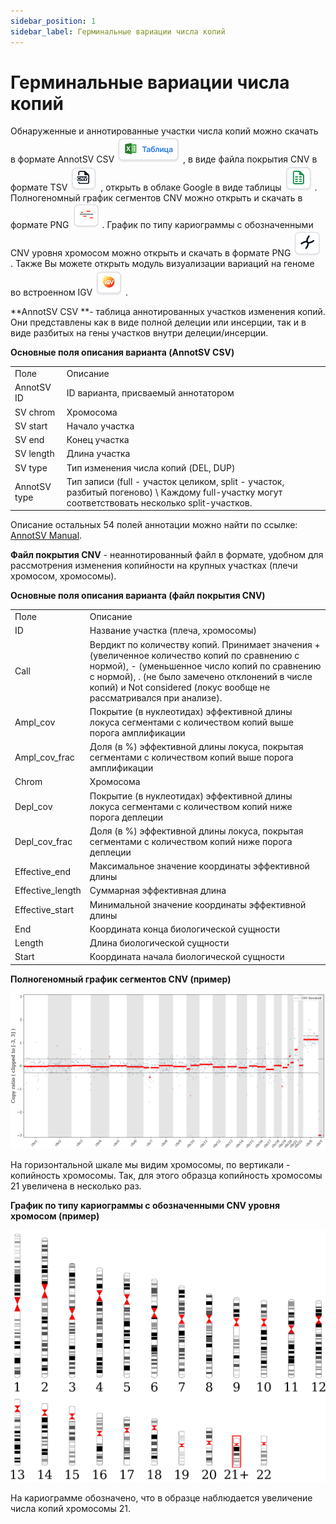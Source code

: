 ```yaml
---
sidebar_position: 1
sidebar_label: Герминальные вариации числа копий
---
```


# Герминальные вариации числа копий

Обнаруженные и аннотированные участки числа копий можно скачать в формате AnnotSV CSV ![Table file](/img/rus/22-table-file.png) , 
в виде файла покрытия CNV в формате TSV ![CNV coverage file](/img/rus/23-cnv-coverage-file.png) , 
открыть в облаке Google в виде таблицы ![Google Cloud file](/img/rus/24-google-cloud-icon.png) .
Полногеномный график сегментов CNV можно открыть и скачать в формате PNG ![Plot file](/img/rus/25-plot_file.png) .
График по типу кариограммы с обозначенными CNV уровня хромосом можно открыть и скачать в формате PNG ![Karyotype file](/img/rus/26_karyotype_file.png) .
Также Вы можете открыть модуль визуализации вариаций на геноме 
во встроенном IGV ![IGV](/img/rus/27_igv.png) .

**AnnotSV CSV **- таблица аннотированных участков изменения копий. Они представлены как в виде полной делеции или инсерции, 
так и в виде разбитых на гены участков внутри делеции/инсерции.

**Основные поля описания варианта (AnnotSV CSV)**

<table>
  <tr>
   <td>Поле
   </td>
   <td>Описание
   </td>
  </tr>
  <tr>
   <td>AnnotSV ID
   </td>
   <td>ID варианта, присваемый аннотатором
   </td>
  </tr>
  <tr>
   <td>SV chrom
   </td>
   <td>Хромосома
   </td>
  </tr>
  <tr>
   <td>SV start
   </td>
   <td>Начало участка
   </td>
  </tr>
  <tr>
   <td>SV end
   </td>
   <td>Конец участка
   </td>
  </tr>
  <tr>
   <td>SV length
   </td>
   <td>Длина участка
   </td>
  </tr>
  <tr>
   <td>SV type
   </td>
   <td>Тип изменения числа копий (DEL, DUP)
   </td>
  </tr>
  <tr>
   <td>AnnotSV type
   </td>
   <td>Тип записи (full - участок целиком, split - участок, разбитый погеново) \
Каждому full-участку могут соответствовать несколько split-участков.
   </td>
  </tr>
</table>

Описание остальных 54 полей аннотации можно найти по ссылке: [AnnotSV Manual](https://lbgi.fr/AnnotSV/Documentation/README.AnnotSV_latest.pdf).


**Файл покрытия CNV** - неаннотированный файл в формате, удобном для рассмотрения изменения копийности на крупных участках (плечи хромосом, хромосомы).

**Основные поля описания варианта (файл покрытия CNV)**

<table>
  <tr>
   <td>Поле
   </td>
   <td>Описание
   </td>
  </tr>
  <tr>
   <td>ID
   </td>
   <td>Название участка (плеча, хромосомы)
   </td>
  </tr>
  <tr>
   <td>Call
   </td>
   <td>Вердикт по количеству копий. Принимает значения + (увеличенное количество копий по сравнению с нормой), - (уменьшенное число копий по сравнению с нормой), . (не было замечено отклонений в числе копий) и Not considered (локус вообще не рассматривался при анализе).
   </td>
  </tr>
  <tr>
   <td>Ampl_cov
   </td>
   <td>Покрытие (в нуклеотидах) эффективной длины локуса сегментами с количеством копий выше порога амплификации
   </td>
  </tr>
  <tr>
   <td>Ampl_cov_frac
   </td>
   <td>Доля (в %) эффективной длины локуса, покрытая сегментами с количеством копий выше порога амплификации
   </td>
  </tr>
  <tr>
   <td>Chrom
   </td>
   <td>Хромосома
   </td>
  </tr>
  <tr>
   <td>Depl_cov
   </td>
   <td>Покрытие (в нуклеотидах) эффективной длины локуса сегментами с количеством копий ниже порога деплеции
   </td>
  </tr>
  <tr>
   <td>Depl_cov_frac
   </td>
   <td>Доля (в %) эффективной длины локуса, покрытая сегментами с количеством копий ниже порога деплеции
   </td>
  </tr>
  <tr>
   <td>Effective_end
   </td>
   <td>Максимальное значение координаты эффективной длины
   </td>
  </tr>
  <tr>
   <td>Effective_length
   </td>
   <td>Суммарная эффективная длина
   </td>
  </tr>
  <tr>
   <td>Effective_start
   </td>
   <td>Минимальной значение координаты эффективной длины
   </td>
  </tr>
  <tr>
   <td>End
   </td>
   <td>Координата конца биологической сущности        
   </td>
  </tr>
  <tr>
   <td>Length
   </td>
   <td>Длина биологической сущности
   </td>
  </tr>
  <tr>
   <td>Start
   </td>
   <td>Координата начала биологической сущности
   </td>
  </tr>
</table>


**Полногеномный график сегментов CNV (пример)**

![Genome-wide plot](/img/rus/28-genome-wide-plot.png)

На горизонтальной шкале мы видим хромосомы, по вертикали - копийность хромосомы. Так, для этого образца копийность хромосомы 21 увеличена в несколько раз.

**График по типу кариограммы с обозначенными CNV уровня хромосом (пример)**

![Karyotype plot](/img/rus/29-karyotype-plot-example.png)

На кариограмме обозначено, что в образце наблюдается увеличение числа копий хромосомы 21.
